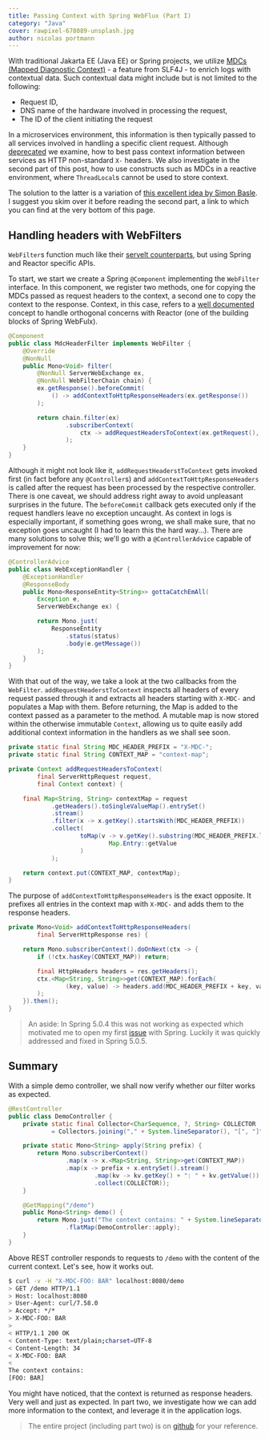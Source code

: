 ```yaml
---
title: Passing Context with Spring WebFlux (Part I)
category: "Java"
cover: rawpixel-678089-unsplash.jpg
author: nicolas portmann
---
```


With traditional Jakarta EE (Java EE) or Spring projects, we utilize [MDCs (Mapped Diagnostic Context)](https://logback.qos.ch/manual/mdc.html) - a feature from SLF4J - to enrich logs with contextual data. Such contextual data might include but is not limited to the following:

- Request ID,
- DNS name of the hardware involved in processing the request,
- The ID of the client initiating the request

In a microservices environment, this information is then typically passed to all services involved in handling a specific client request. Although [deprecated](https://tools.ietf.org/html/rfc6648) we examine, how to best pass context information between services as HTTP non-standard `X-` headers. We also investigate in the second part of this post, how to use constructs such as MDCs in a reactive environment, where `ThreadLocal`s cannot be used to store context. 

The solution to the latter is a variation of [this excellent idea by Simon Basle](https://simonbasle.github.io/2018/02/contextual-logging-with-reactor-context-and-mdc/). I suggest you skim over it before reading the second part, a link to which you can find at the very bottom of this page.

## Handling headers with WebFilters

`WebFilter`s function much like their [servelt counterparts](https://www.oracle.com/technetwork/java/filters-137243.html), but using Spring and Reactor specific APIs. 

To start, we start we create a Spring `@Component` implementing the `WebFilter` interface. In this component, we register two methods, one for copying the MDCs passed as request headers to the context, a second one to copy the context to the response. Context, in this case, refers to a [well documented](https://projectreactor.io/docs/core/release/reference/#context) concept to handle orthogonal concerns with Reactor (one of the building blocks of Spring WebFulx). 

```java
@Component
public class MdcHeaderFilter implements WebFilter {
    @Override
    @NonNull
    public Mono<Void> filter(
        @NonNull ServerWebExchange ex, 
        @NonNull WebFilterChain chain) {
        ex.getResponse().beforeCommit(
            () -> addContextToHttpResponseHeaders(ex.getResponse())
        );

        return chain.filter(ex)
                .subscriberContext(
                    ctx -> addRequestHeadersToContext(ex.getRequest(), ctx)
                );
    }
}
```

Although it might not look like it, `addRequestHeaderstToContext` gets invoked first (in fact before any `@Controller`s) and `addContextToHttpResponseHeaders` is called after the request has been processed by the respective controller. There is one caveat, we should address right away to avoid unpleasant surprises in the future. The `beforeCommit` callback gets executed only if the request handlers leave no exception uncaught. As context in logs is especially important, if something goes wrong, we shall make sure, that no exception goes uncaught (I had to learn this the hard way...). There are many solutions to solve this; we'll go with a `@ControllerAdvice` capable of improvement for now:

```java
@ControllerAdvice
public class WebExceptionHandler {
    @ExceptionHandler
    @ResponseBody
    public Mono<ResponseEntity<String>> gottaCatchEmAll(
        Exception e, 
        ServerWebExchange ex) {

        return Mono.just(
            ResponseEntity
                .status(status)
                .body(e.getMessage())
        );
    }
}
```

With that out of the way, we take a look at the two callbacks from the `WebFilter`. `addRequestHeaderstToContext` inspects all headers of every request passed through it and extracts all headers starting with `X-MDC-` and populates a Map with them. Before returning, the Map is added to the context passed as a parameter to the method. A mutable map is now stored within the otherwise immutable `Context`, allowing us to quite easily add additional context information in the handlers as we shall see soon. 

```java
private static final String MDC_HEADER_PREFIX = "X-MDC-";
private static final String CONTEXT_MAP = "context-map";

private Context addRequestHeadersToContext(
        final ServerHttpRequest request,
        final Context context) {

    final Map<String, String> contextMap = request
            .getHeaders().toSingleValueMap().entrySet()
            .stream()
            .filter(x -> x.getKey().startsWith(MDC_HEADER_PREFIX))
            .collect(
                    toMap(v -> v.getKey().substring(MDC_HEADER_PREFIX.length()),
                            Map.Entry::getValue
                    )
            );

    return context.put(CONTEXT_MAP, contextMap);
}
```

The purpose of `addContextToHttpResponseHeaders` is the exact opposite. It prefixes all entries in the context map with `X-MDC-` and adds them to the response headers.

```java
private Mono<Void> addContextToHttpResponseHeaders(
        final ServerHttpResponse res) {

    return Mono.subscriberContext().doOnNext(ctx -> {
        if (!ctx.hasKey(CONTEXT_MAP)) return;

        final HttpHeaders headers = res.getHeaders();
        ctx.<Map<String, String>>get(CONTEXT_MAP).forEach(
                (key, value) -> headers.add(MDC_HEADER_PREFIX + key, value)
        );
    }).then();
}
```

> An aside: In Spring 5.0.4 this was not working as expected which motivated me to open my first [issue](https://jira.spring.io/browse/SPR-16597) with Spring. Luckily it was quickly addressed and fixed in Spring 5.0.5.

## Summary

With a simple demo controller, we shall now verify whether our filter works as expected. 

```java
@RestController
public class DemoController {
    private static final Collector<CharSequence, ?, String> COLLECTOR
            = Collectors.joining("," + System.lineSeparator(), "[", "]");

    private static Mono<String> apply(String prefix) {
        return Mono.subscriberContext()
                .map(x -> x.<Map<String, String>>get(CONTEXT_MAP))
                .map(x -> prefix + x.entrySet().stream()
                        .map(kv -> kv.getKey() + ": " + kv.getValue())
                        .collect(COLLECTOR));
    }

    @GetMapping("/demo")
    public Mono<String> demo() {
        return Mono.just("The context contains: " + System.lineSeparator())
                .flatMap(DemoController::apply);
    }
}
```

Above REST controller responds to requests to `/demo` with the content of the current context. Let's see, how it works out.

```bash
$ curl -v -H "X-MDC-FOO: BAR" localhost:8080/demo
> GET /demo HTTP/1.1
> Host: localhost:8080
> User-Agent: curl/7.58.0
> Accept: */*
> X-MDC-FOO: BAR
>
< HTTP/1.1 200 OK
< Content-Type: text/plain;charset=UTF-8
< Content-Length: 34
< X-MDC-FOO: BAR
<
The context contains:
[FOO: BAR]
```

You might have noticed, that the context is returned as response headers. Very well and just as expected. In part two, we investigate how we can add more information to the context, and leverage it in the application logs.

> The entire project (including part two) is on [github](https://github.com/tkp1n/mdc-webflux) for your reference.